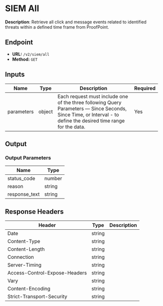# SIEM All

**Description**: Retrieve all click and message events related to identified threats within a defined time frame from ProofPoint.

## Endpoint

- **URL:** `/v2/siem/all`
- **Method:** `GET`
## Inputs

| Name | Type | Description | Required |
|------|------|-------------|----------|
| parameters | object | Each request must include one of the three following Query Parameters — Since Seconds, Since Time, or Interval - to define the desired time range for the data. | Yes |
## Output

### Output Parameters

| Name | Type |
|------|------|
| status_code | number |
| reason | string |
| response_text | string |
## Response Headers

| Header | Type | Description |
|--------|------|-------------|
| Date | string |  |
| Content-Type | string |  |
| Content-Length | string |  |
| Connection | string |  |
| Server-Timing | string |  |
| Access-Control-Expose-Headers | string |  |
| Vary | string |  |
| Content-Encoding | string |  |
| Strict-Transport-Security | string |  |